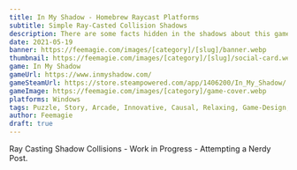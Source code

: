```yaml
---
title: In My Shadow - Homebrew Raycast Platforms
subtitle: Simple Ray-Casted Collision Shadows
description: There are some facts hidden in the shadows about this game that you might not know, and I'm wanting to share!
date: 2021-05-19
banner: https://feemagie.com/images/[category]/[slug]/banner.webp
thumbnail: https://feemagie.com/images/[category]/[slug]/social-card.webp
game: In My Shadow
gameUrl: https://www.inmyshadow.com/
gameSteamUrl: https://store.steampowered.com/app/1406200/In_My_Shadow/
gameImage: https://feemagie.com/images/[category]/game-cover.webp
platforms: Windows
tags: Puzzle, Story, Arcade, Innovative, Causal, Relaxing, Game-Design, Development
author: Feemagie
draft: true
---
```


Ray Casting Shadow Collisions - Work in Progress - Attempting a Nerdy Post.